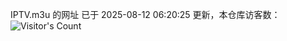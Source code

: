 IPTV.m3u 的网址 已于 2025-08-12 06:20:25 更新，本仓库访客数：![Visitor's Count](https://profile-counter.glitch.me/hero1898_tv/count.svg)
